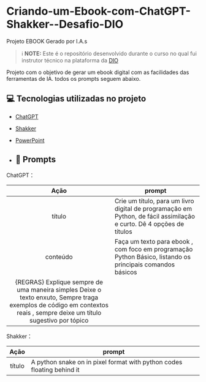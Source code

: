 # Criando-um-Ebook-com-ChatGPT-Shakker--Desafio-DIO
Projeto EBOOK Gerado por I.A.s

 > ℹ️ **NOTE:** Este é o repositório desenvolvido durante o curso no qual fui instrutor técnico na plataforma da [DIO](https://dio.me)

Projeto com o objetivo de gerar um ebook digital com as facilidades das ferramentas de IA. todos os prompts
seguem abaixo.

## 💻 Tecnologias utilizadas no projeto

- [ChatGPT](https://chat.openai.com/) 
- [Shakker](https://www.shakker.ai/aigenerator)
- [PowerPoint](https://www.microsoft.com/en/microsoft-365/powerpoint)

- ## 🧠 Prompts


ChatGPT：

|   Ação   | prompt                                                                                                                                                                                                                                                                         |
| :------: | ------------------------------------------------------------------------------------------------------------------------------------------------------------------------------------------------------------------------------------------------------------------------------ |
|  título  | Crie um título, para um livro digital de programação em Python, de fácil assimilação e curto. Dê 4 opções de títulos
| conteúdo | Faça um texto para ebook , com foco em programação Python Básico, listando os principais comandos básicos 
{REGRAS} Explique sempre de uma maneira simples Deixe o texto enxuto, Sempre traga exemplos de código em contextos reais , sempre deixe um título sugestivo por tópico |


Shakker：

|  Ação  | prompt                                                                                 |
| :----: | -------------------------------------------------------------------------------------- |
| título | A python snake on in pixel format with python codes floating behind it |

